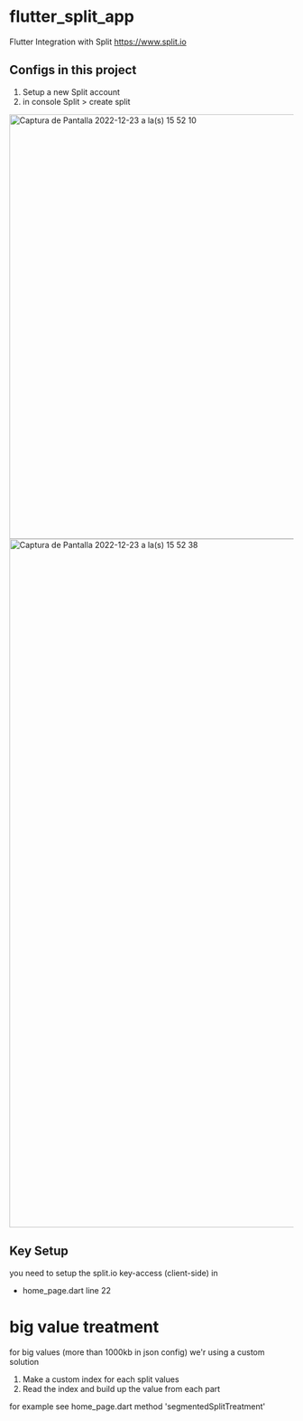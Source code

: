 # flutter_split_app

Flutter Integration with Split
https://www.split.io

## Configs in this project

1. Setup a new Split account
2. in console Split > create split

<img width="751" alt="Captura de Pantalla 2022-12-23 a la(s) 15 52 10" src="https://user-images.githubusercontent.com/75485698/209394102-df41b8d3-81fd-4934-b648-af84b67366d0.png">
<img width="1218" alt="Captura de Pantalla 2022-12-23 a la(s) 15 52 38" src="https://user-images.githubusercontent.com/75485698/209394143-006c9d43-9c3d-47bd-bf28-c272b6137ee2.png">


## Key Setup

you need to setup the split.io key-access (client-side) in 
- home_page.dart line 22

# big value treatment
for big values (more than 1000kb in json config) we'r using a custom solution
1. Make a custom index for each split values
2. Read the index and build up the value from each part

for example see home_page.dart method 'segmentedSplitTreatment'